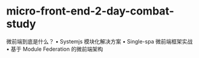 # micro-front-end-2-day-combat-study
微前端到底是什么？ • Systemjs 模块化解决方案 • Single-spa 微前端框架实战 • 基于 Module Federation 的微前端架构
